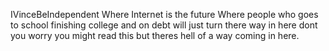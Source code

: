 IVinceBeIndependent Where
Internet is the future Where people who goes to school finishing college and on debt 
will just turn there way in here dont you worry you might read this but theres hell 
of a way coming in here.
